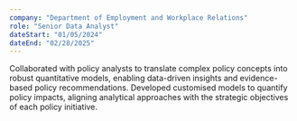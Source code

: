 ```yaml
---
company: "Department of Employment and Workplace Relations"
role: "Senior Data Analyst"
dateStart: "01/05/2024"
dateEnd: "02/28/2025"
---
```


Collaborated with policy analysts to translate complex policy concepts into robust quantitative models, enabling data-driven insights and evidence-based policy recommendations. Developed customised models to quantify policy impacts, aligning analytical approaches with the strategic objectives of each policy initiative.